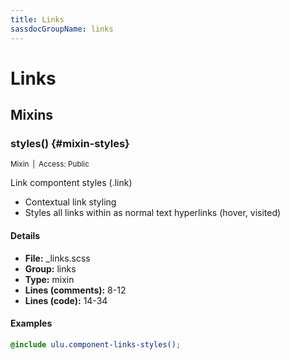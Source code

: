```yaml
---
title: Links
sassdocGroupName: links
---
```



# Links





## Mixins




###  styles() {#mixin-styles} 

<small>Mixin&ensp;|&ensp;Access: Public</small>

  

Link compontent styles (.link)
- Contextual link styling
- Styles all links within as normal text hyperlinks (hover, visited)
    
    

#### Details

- **File:** _links.scss
- **Group:** links
- **Type:** mixin
- **Lines (comments):** 8-12
- **Lines (code):** 14-34
    
    

#### Examples

      


``` scss
@include ulu.component-links-styles();
```
  

      
  
  